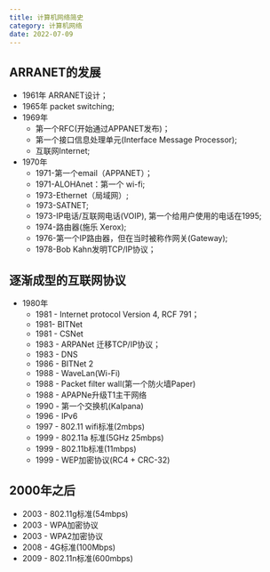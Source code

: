 ```yaml
---
title: 计算机网络简史
category: 计算机网络
date: 2022-07-09
---
```


## ARRANET的发展

- 1961年 ARRANET设计；
- 1965年 packet switching;
- 1969年 
  - 第一个RFC(开始通过APPANET发布)；
  - 第一个接口信息处理单元(Interface Message Processor);
  - 互联网Internet;
- 1970年
  - 1971-第一个email（APPANET）；
  - 1971-ALOHAnet：第一个 wi-fi;
  - 1973-Ethernet（局域网）;
  - 1973-SATNET;
  - 1973-IP电话/互联网电话(VOIP), 第一个给用户使用的电话在1995;
  - 1974-路由器(施乐 Xerox);
  - 1976-第一个IP路由器，但在当时被称作网关(Gateway);
  - 1978-Bob Kahn发明TCP/IP协议；

## 逐渐成型的互联网协议

- 1980年
  - 1981 - Internet protocol Version 4, RCF 791；
  - 1981- BITNet
  - 1981 - CSNet
  - 1983 - ARPANet 迁移TCP/IP协议；
  - 1983 - DNS
  - 1986 - BITNet 2
  - 1988 - WaveLan(Wi-Fi)
  - 1988 - Packet filter wall(第一个防火墙Paper)
  - 1988 - APAPNe升级T1主干网络
  - 1990 - 第一个交换机(KaIpana)
  - 1996 - IPv6
  - 1997 - 802.11 wifi标准(2mbps)
  - 1999 - 802.11a 标准(5GHz 25mbps)
  - 1999 - 802.11b标准(11mbps)
  - 1999 - WEP加密协议(RC4 + CRC-32)

## 2000年之后

- 2003 - 802.11g标准(54mbps)
- 2003 - WPA加密协议
- 2003 - WPA2加密协议
- 2008 - 4G标准(100Mbps)
- 2009 - 802.11n标准(600mbps)

